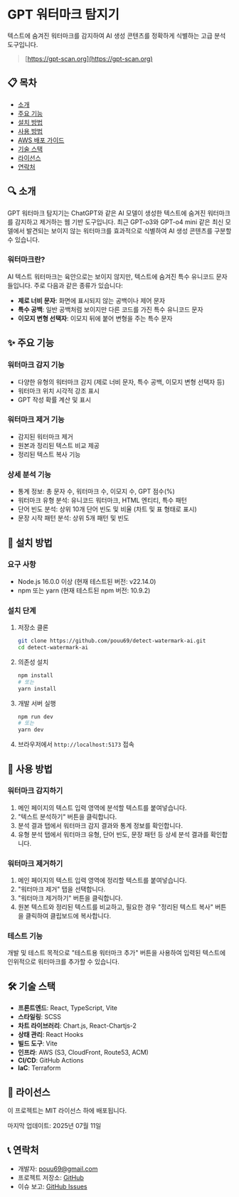 # GPT 워터마크 탐지기

텍스트에 숨겨진 워터마크를 감지하여 AI 생성 콘텐츠를 정확하게 식별하는 고급 분석 도구입니다.

> [https://gpt-scan.org](https://gpt-scan.org)

## 📋 목차

- [소개](#소개)
- [주요 기능](#주요-기능)
- [설치 방법](#설치-방법)
- [사용 방법](#사용-방법)
- [AWS 배포 가이드](#aws-배포-가이드)
- [기술 스택](#기술-스택)
- [라이선스](#라이선스)
- [연락처](#연락처)

## 🔍 소개

GPT 워터마크 탐지기는 ChatGPT와 같은 AI 모델이 생성한 텍스트에 숨겨진 워터마크를 감지하고 제거하는 웹 기반 도구입니다. 최근 GPT-o3와 GPT-o4 mini 같은 최신 모델에서 발견되는 보이지 않는 워터마크를 효과적으로 식별하여 AI 생성 콘텐츠를 구분할 수 있습니다.

### 워터마크란?

AI 텍스트 워터마크는 육안으로는 보이지 않지만, 텍스트에 숨겨진 특수 유니코드 문자들입니다. 주로 다음과 같은 종류가 있습니다:

- **제로 너비 문자**: 화면에 표시되지 않는 공백이나 제어 문자
- **특수 공백**: 일반 공백처럼 보이지만 다른 코드를 가진 특수 유니코드 문자
- **이모지 변형 선택자**: 이모지 뒤에 붙어 변형을 주는 특수 문자

## ✨ 주요 기능

### 워터마크 감지 기능

- 다양한 유형의 워터마크 감지 (제로 너비 문자, 특수 공백, 이모지 변형 선택자 등)
- 워터마크 위치 시각적 강조 표시
- GPT 작성 확률 계산 및 표시

### 워터마크 제거 기능

- 감지된 워터마크 제거
- 원본과 정리된 텍스트 비교 제공
- 정리된 텍스트 복사 기능

### 상세 분석 기능

- 통계 정보: 총 문자 수, 워터마크 수, 이모지 수, GPT 점수(%)
- 워터마크 유형 분석: 유니코드 워터마크, HTML 엔티티, 특수 패턴
- 단어 빈도 분석: 상위 10개 단어 빈도 및 비율 (차트 및 표 형태로 표시)
- 문장 시작 패턴 분석: 상위 5개 패턴 및 빈도

## 🚀 설치 방법

### 요구 사항

- Node.js 16.0.0 이상 (현재 테스트된 버전: v22.14.0)
- npm 또는 yarn (현재 테스트된 npm 버전: 10.9.2)

### 설치 단계

1. 저장소 클론

   ```bash
   git clone https://github.com/pouu69/detect-watermark-ai.git
   cd detect-watermark-ai
   ```

2. 의존성 설치

   ```bash
   npm install
   # 또는
   yarn install
   ```

3. 개발 서버 실행

   ```bash
   npm run dev
   # 또는
   yarn dev
   ```

4. 브라우저에서 `http://localhost:5173` 접속

## 📝 사용 방법

### 워터마크 감지하기

1. 메인 페이지의 텍스트 입력 영역에 분석할 텍스트를 붙여넣습니다.
2. "텍스트 분석하기" 버튼을 클릭합니다.
3. 분석 결과 탭에서 워터마크 감지 결과와 통계 정보를 확인합니다.
4. 유형 분석 탭에서 워터마크 유형, 단어 빈도, 문장 패턴 등 상세 분석 결과를 확인합니다.

### 워터마크 제거하기

1. 메인 페이지의 텍스트 입력 영역에 정리할 텍스트를 붙여넣습니다.
2. "워터마크 제거" 탭을 선택합니다.
3. "워터마크 제거하기" 버튼을 클릭합니다.
4. 원본 텍스트와 정리된 텍스트를 비교하고, 필요한 경우 "정리된 텍스트 복사" 버튼을 클릭하여 클립보드에 복사합니다.

### 테스트 기능

개발 및 테스트 목적으로 "테스트용 워터마크 추가" 버튼을 사용하여 입력된 텍스트에 인위적으로 워터마크를 추가할 수 있습니다.

## 🛠️ 기술 스택

- **프론트엔드**: React, TypeScript, Vite
- **스타일링**: SCSS
- **차트 라이브러리**: Chart.js, React-Chartjs-2
- **상태 관리**: React Hooks
- **빌드 도구**: Vite
- **인프라**: AWS (S3, CloudFront, Route53, ACM)
- **CI/CD**: GitHub Actions
- **IaC**: Terraform

## 📄 라이선스

이 프로젝트는 MIT 라이선스 하에 배포됩니다.

마지막 업데이트: 2025년 07월 11일

## 📞 연락처

- 개발자: pouu69@gmail.com
- 프로젝트 저장소: [GitHub](https://github.com/pouu69/detect-watermark-ai)
- 이슈 보고: [GitHub Issues](https://github.com/pouu69/detect-watermark-ai/issues)

